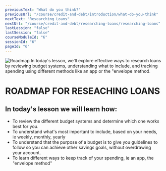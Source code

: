 ```yaml
---
previousText: "What do you think?"
previousUrl: "/course/credit-and-debt/introduction/what-do-you-think"
nextText: "Researching Loans"
nextUrl: "/course/credit-and-debt/researching-loans/researching-loans"
lastLession: "false"
lastSession: "false"
courseModuleId: "6"
sessionId: "6"
pageId: "6"
---
```



![Roadmap](/assets/img/roadmap.png)
<sparkle-character-intro class="shift-up-overlap" position="right" character="yuna">
In today's lesson, we'll explore effective ways to research loans by reviewing budget systems, understanding what to include, and tracking spending using different methods like an app or the "envelope method.</sparkle-character-intro>

# ROADMAP FOR RESEACHING LOANS

## In today's lesson we will learn how:

- To review the different budget systems and determine which one works best for you.
- To understand what's most important to include, based on your needs, ie weekly, monthly, yearly
- To understand that the purpose of a budget is to give you guidelines to follow so you can achieve other savings goals, without overdrawing your account.
- To learn different ways to keep track of your spending, ie an app, the "envelope method"
